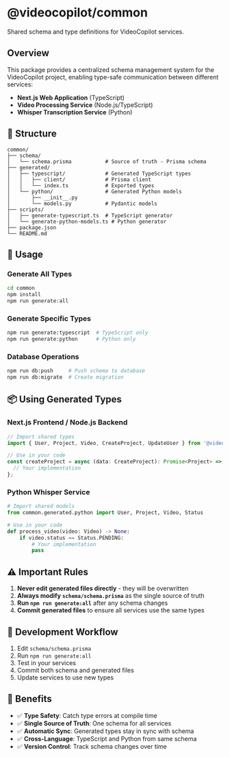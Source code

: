 # @videocopilot/common

Shared schema and type definitions for VideoCopilot services.

## Overview

This package provides a centralized schema management system for the VideoCopilot project, enabling type-safe communication between different services:

- **Next.js Web Application** (TypeScript)
- **Video Processing Service** (Node.js/TypeScript) 
- **Whisper Transcription Service** (Python)

## 📁 Structure

```
common/
├── schema/
│   └── schema.prisma           # Source of truth - Prisma schema
├── generated/
│   ├── typescript/             # Generated TypeScript types
│   │   ├── client/             # Prisma client
│   │   └── index.ts            # Exported types
│   └── python/                 # Generated Python models
│       ├── __init__.py
│       └── models.py           # Pydantic models
├── scripts/
│   ├── generate-typescript.ts  # TypeScript generator
│   └── generate-python-models.ts # Python generator
├── package.json
└── README.md
```

## 🚀 Usage

### Generate All Types

```bash
cd common
npm install
npm run generate:all
```

### Generate Specific Types

```bash
npm run generate:typescript  # TypeScript only
npm run generate:python      # Python only
```

### Database Operations

```bash
npm run db:push     # Push schema to database
npm run db:migrate  # Create migration
```

## 📦 Using Generated Types

### Next.js Frontend / Node.js Backend

```typescript
// Import shared types
import { User, Project, Video, CreateProject, UpdateUser } from '@videocopilot/common';

// Use in your code
const createProject = async (data: CreateProject): Promise<Project> => {
  // Your implementation
};
```

### Python Whisper Service

```python
# Import shared models
from common.generated.python import User, Project, Video, Status

# Use in your code
def process_video(video: Video) -> None:
    if video.status == Status.PENDING:
        # Your implementation
        pass
```

## ⚠️ Important Rules

1. **Never edit generated files directly** - they will be overwritten
2. **Always modify `schema/schema.prisma`** as the single source of truth
3. **Run `npm run generate:all`** after any schema changes
4. **Commit generated files** to ensure all services use the same types

## 🔄 Development Workflow

1. Edit `schema/schema.prisma`
2. Run `npm run generate:all`
3. Test in your services
4. Commit both schema and generated files
5. Update services to use new types

## 🎯 Benefits

- ✅ **Type Safety**: Catch type errors at compile time
- ✅ **Single Source of Truth**: One schema for all services
- ✅ **Automatic Sync**: Generated types stay in sync with schema
- ✅ **Cross-Language**: TypeScript and Python from same schema
- ✅ **Version Control**: Track schema changes over time